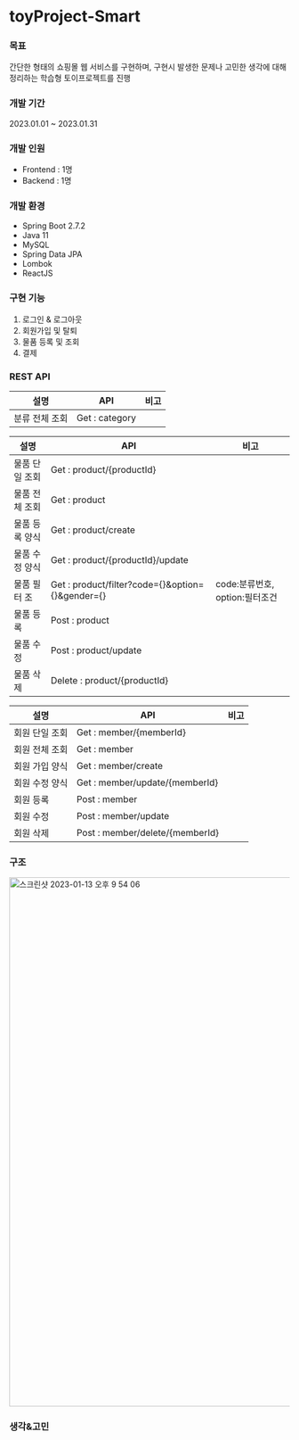 # toyProject-Smart

### 목표
간단한 형태의 쇼핑몰 웹 서비스를 구현하며, 구현시 발생한 문제나 고민한 생각에 대해 정리하는 학습형 토이프로젝트를 진행

### 개발 기간
2023.01.01 ~ 2023.01.31

### 개발 인원
- Frontend : 1명
- Backend : 1명

### 개발 환경
- Spring Boot 2.7.2
- Java 11
- MySQL
- Spring Data JPA
- Lombok
- ReactJS

### 구현 기능
1. 로그인 & 로그아웃
2. 회원가입 및 탈퇴
3. 물품 등록 및 조회
4. 결제

### REST API

|설명| API            |비고|
|---|----------------|---|
|분류 전체 조회| Get : category ||

|설명| API                                              | 비고                     |
|---|--------------------------------------------------|------------------------|
|물품 단일 조회| Get : product/{productId}                        ||
|물품 전체 조회| Get : product                                    ||
|물품 등록 양식| Get : product/create                             ||
|물품 수정 양식| Get : product/{productId}/update                 ||
|물품 필터 조| Get : product/filter?code={}&option={}&gender={} | code:분류번호, option:필터조건 |
|물품 등록| Post : product                                   ||
|물품 수정| Post : product/update                            ||
|물품 삭제| Delete : product/{productId}                     ||

|설명| API                             |비고|
|---|---------------------------------|---|
|회원 단일 조회| Get : member/{memberId}         ||
|회원 전체 조회| Get : member                    ||
|회원 가입 양식| Get : member/create             ||
|회원 수정 양식| Get : member/update/{memberId}  ||
|회원 등록| Post : member                   ||
|회원 수정| Post : member/update            ||
|회원 삭제| Post : member/delete/{memberId} ||

### 구조
<img width="949" alt="스크린샷 2023-01-13 오후 9 54 06" src="https://user-images.githubusercontent.com/48250370/212324851-7bf4691d-61a6-408a-96ba-4491b5c92928.png">

### 생각&고민
